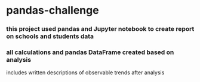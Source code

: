 # pandas-challenge
### this project used pandas and Jupyter notebook to create report on schools and students data
### all calculations and pandas DataFrame created based on analysis
includes written descriptions of observable trends after analysis
